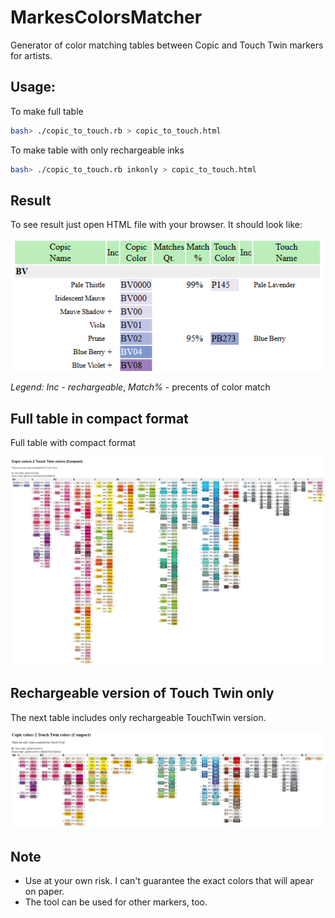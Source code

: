 # MarkesColorsMatcher

Generator of color matching tables between Copic and Touch Twin markers for artists.

## Usage:

To make full table 

```bash
bash> ./copic_to_touch.rb > copic_to_touch.html
```

To make table with only rechargeable inks

```bash
bash> ./copic_to_touch.rb inkonly > copic_to_touch.html
```

## Result

To see result just open HTML file with your browser. It should look like:

![Sample](Sample.png)

*Legend:* *Inc* - _rechargeable_, *Match%* - precents of color match 

## Full table in compact format

Full table with compact format

![Copic to Touch Table](copic_to_touch_colors_compact.jpg)

## Rechargeable version of Touch Twin only

The next table includes only rechargeable TouchTwin version.

![Copic to Touch Table (Ink Only)](copic_to_touch_colors_compact_inkonly.jpg)

## Note

* Use at your own risk. I can't guarantee the exact colors that will apear on paper.
* The tool can be used for other markers, too.
